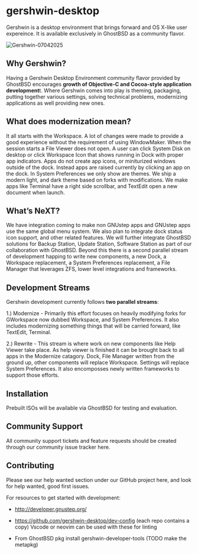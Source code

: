 # gershwin-desktop
Gershwin is a desktop environment that brings forward and OS X-like user expereince.  It is available exclusively in GhostBSD as a community flavor.

![Gershwin-07042025](https://github.com/user-attachments/assets/33a0a7bd-8f2b-4d50-ac2c-1d8a8553e4d8)

## Why Gershwin?

Having a Gershwin Desktop Environment community flavor provided by GhostBSD encourages **growth of Objective-C and Cocoa-style application development**t.  Where Gershwin comes into play is theming, packaging, putting together various settings, solving technical problems, modernizing applications as well providing new ones.  

## What does modernization mean?

It all starts with the Workspace.  A lot of changes were made to provide a good experience without the requirement of using WindowMaker.  When the session starts a File Viewer does not open.  A user can click System Disk on desktop or click Workspace Icon that shows running in Dock with proper app indicators.  Apps do not create app icons, or miniturized windows outside of the dock.  Instead apps are raised currently by clicking an app on the dock.  In System Preferences we only show are themes.  We ship a modern light, and dark theme based on forks with modifications.  We make apps like Terminal have a right side scrollbar, and TextEdit open a new document when launch.  

## What’s NeXT?

We have integration coming to make non GNUstep apps and GNUstep apps use the same global menu system.  We also plan to integrate dock status icon support, and other related features.  We will further integrate GhostBSD solutions for Backup Station, Update Station, Software Station as part of our collaboration with GhostBSD.  Beyond this there is a second parallel stream of development happing to write new components, a new Dock, a Workspace replacement, a System Preferences replacement, a File Manager that leverages ZFS, lower level integrations and frameworks.

## Development Streams

Gershwin development currently follows **two parallel streams**:

1.) Modernize - Primarily this effort focuses on heavily modifying forks for GWorkspace now dubbed Workspace, and System Preferences.  It also includes modernizing something things that will be carried forward, like TextEdit, Terminal.

2.) Rewrite - This stream is where work on new components like Help Viewer take place.  As help viewer is finished it can be brought back to all apps in the Modernize catagory.  Dock, File Manager written from the ground up, other components will replace Workspace.  Settings will replace System Preferences. It also encomposses newly written frameworks to support those efforts.

## Installation

Prebuilt ISOs will be available via GhostBSD for testing and evaluation.

## Community Support

All community support tickets and feature requests should be created through our community issue tracker here.

## Contributing

Please see our help wanted section under our GitHub project here, and look for help wanted, good first issues.

For resources to get started with development:

* http://developer.gnustep.org/

* https://github.com/gershwin-desktop/dev-config (each repo contains a copy)
Vscode or neovim can be used with these for linting

* From GhostBSD pkg install gershwin-developer-tools (TODO make the metapkg)
